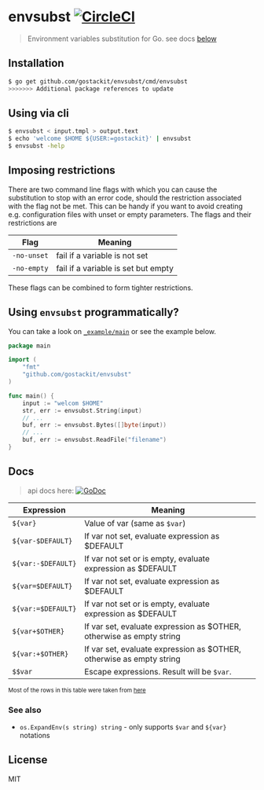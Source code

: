 # envsubst [![CircleCI](https://circleci.com/gh/gostackit/envsubst.svg?style=svg)](https://circleci.com/gh/gostackit/envsubst)

> Environment variables substitution for Go. see docs [below](#docs)

## Installation

```sh
$ go get github.com/gostackit/envsubst/cmd/envsubst
>>>>>>> Additional package references to update
```

## Using via cli

```sh
$ envsubst < input.tmpl > output.text
$ echo 'welcome $HOME ${USER:=gostackit}' | envsubst
$ envsubst -help
```

## Imposing restrictions

There are two command line flags with which you can cause the substitution to stop with an error code, should the restriction associated with the flag not be met. This can be handy if you want to avoid creating e.g. configuration files with unset or empty parameters. The flags and their restrictions are

|__Flag__     | __Meaning__    |
| ------------| -------------- |
|`-no-unset`  | fail if a variable is not set
|`-no-empty`  | fail if a variable is set but empty

These flags can be combined to form tighter restrictions.

## Using `envsubst` programmatically?

You can take a look on [`_example/main`](https://github.com/gostackit/envsubst/blob/master/_example/main.go) or see the example below.

```go
package main

import (
    "fmt"
    "github.com/gostackit/envsubst"
)

func main() {
    input := "welcom $HOME"
    str, err := envsubst.String(input)
    // ...
    buf, err := envsubst.Bytes([]byte(input))
    // ...
    buf, err := envsubst.ReadFile("filename")
}

```

## Docs

> api docs here: [![GoDoc][godoc-img]][godoc-url]

|__Expression__     | __Meaning__    |
| ----------------- | -------------- |
|`${var}`           | Value of var (same as `$var`)
|`${var-$DEFAULT}`  | If var not set, evaluate expression as $DEFAULT
|`${var:-$DEFAULT}` | If var not set or is empty, evaluate expression as $DEFAULT
|`${var=$DEFAULT}`  | If var not set, evaluate expression as $DEFAULT
|`${var:=$DEFAULT}` | If var not set or is empty, evaluate expression as $DEFAULT
|`${var+$OTHER}`    | If var set, evaluate expression as $OTHER, otherwise as empty string
|`${var:+$OTHER}`   | If var set, evaluate expression as $OTHER, otherwise as empty string
|`$$var`            | Escape expressions. Result will be `$var`.

<sub>Most of the rows in this table were taken from [here](http://www.tldp.org/LDP/abs/html/refcards.html#AEN22728)</sub>

### See also

* `os.ExpandEnv(s string) string` - only supports `$var` and `${var}` notations

## License

MIT

[godoc-url]: https://godoc.org/github.com/gostackit/envsubst
[godoc-img]: https://img.shields.io/badge/godoc-reference-blue.svg?style=flat-square
[license-image]: https://img.shields.io/badge/license-MIT-blue.svg?style=flat-square
[license-url]: LICENSE
[travis-image]: https://img.shields.io/travis/gostackit/envsubst.svg?style=flat-square
[travis-url]: https://travis-ci.org/gostackit/envsubst
